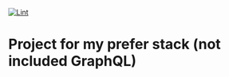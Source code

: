 [![Lint](https://github.com/Pahomkch/example-2021/actions/workflows/lint.yml/badge.svg?event=push)](https://github.com/Pahomkch/example-2021/actions/workflows/lint.yml)

# Project for my prefer stack (not included GraphQL)
